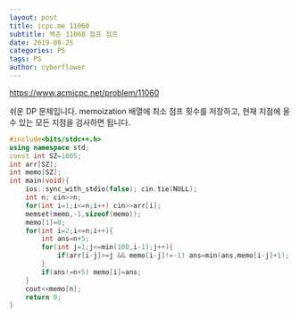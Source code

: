 ```yaml
---
layout: post
title: icpc.me 11060
subtitle: 백준 11060 점프 점프
date: 2019-08-25
categories: PS
tags: PS
author: cyberflower
---
```


<https://www.acmicpc.net/problem/11060>

쉬운 DP 문제입니다. memoization 배열에 최소 점프 횟수를 저장하고, 현재 지점에 올 수 있는 모든 지점을 검사하면 됩니다.

```cpp
#include<bits/stdc++.h>
using namespace std;
const int SZ=1005;
int arr[SZ];
int memo[SZ];
int main(void){
	ios::sync_with_stdio(false); cin.tie(NULL);
	int n; cin>>n;
	for(int i=1;i<=n;i++) cin>>arr[i];
	memset(memo,-1,sizeof(memo));
	memo[1]=0;
	for(int i=2;i<=n;i++){
		int ans=n+5;
		for(int j=1;j<=min(100,i-1);j++){
			if(arr[i-j]>=j && memo[i-j]!=-1) ans=min(ans,memo[i-j]+1);
		}
		if(ans!=n+5) memo[i]=ans;
	}
	cout<<memo[n];
	return 0;
}
```
